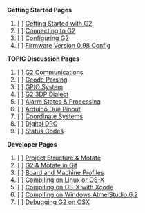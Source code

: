 **Getting Started Pages**

1. [ ] [Getting Started with G2](Getting-Started-with-G2)
1. [ ] [Connecting to G2](Connecting-to-TinyG)
1. [ ] [Configuring G2](Configuring-TinyG)
1. [ ] [Firmware Version 0.98 Config](Configuration-for-Firmware-Version-0.98)

**TOPIC Discussion Pages**

1. [ ] [G2 Communications](G2-Communications)
1. [ ] [Gcode Parsing](GCode-Parsing)
1. [ ] [GPIO System](Digital-IO-(GPIO))
1. [ ] [G2 3DP Dialect](g2dialect)
1. [ ] [Alarm States & Processing](Alarm-Processing)
1. [ ] [Arduino Due Pinout](Arduino-DUE-Pinout-for-tinyG2)
1. [ ] [Coordinate Systems](Coordinate-Systems)
1. [ ] [Digital DRO](Digital-DRO)
1. [ ] [Status Codes](Status-Codes)

**Developer Pages**

1. [ ] [Project Structure & Motate](Project-Structure-and-Motate)
1. [ ] [G2 & Motate in Git](https://github.com/synthetos/g2/wiki/G2-in-Git:-cloning-and-updating-procedures)
1. [ ] [Board and Machine Profiles](Adding-and-Revising-Boards)
1. [ ] [Compiling on Linux or OS-X](Compiling-G2-on-Linux-and-OS-X-(command-line))
1. [ ] [Compiling on OS-X with Xcode](Compiling-G2-on-OS-X-(with-Xcode))
1. [ ] [Compiling on Windows AtmelStudio 6.2](Compiling-G2-on-Windows-(Atmel-Studio-6.2))
1. [ ] [Debugging G2 on OSX](Debugging-G2-on-OSX-with-GDB-and-Atmel-ICE)
